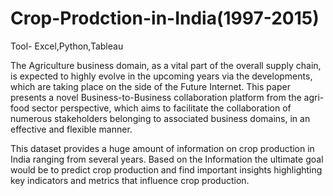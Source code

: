 # Crop-Prodction-in-India(1997-2015)

Tool- Excel,Python,Tableau

The Agriculture business domain, as a vital part of the overall supply chain, is
expected to highly evolve in the upcoming years via the developments, which are
taking place on the side of the Future Internet. This paper presents a novel
Business-to-Business collaboration platform from the agri-food sector perspective,
which aims to facilitate the collaboration of numerous stakeholders belonging to
associated business domains, in an effective and flexible manner.

This dataset provides a huge amount of information on crop production in India
ranging from several years. Based on the Information the ultimate goal would be to
predict crop production and find important insights highlighting key indicators and
metrics that influence crop production.
